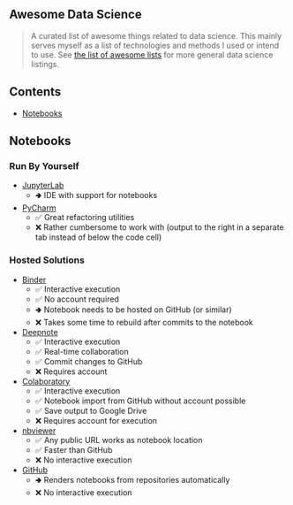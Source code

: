 ##  Awesome Data Science

> A curated list of awesome things related to data science.
> This mainly serves myself as a list of technologies and methods I used or intend to use.
> See [the list of awesome lists](https://github.com/sindresorhus/awesome) for more general data science listings.

## Contents
* [Notebooks](#notebooks)

## Notebooks

### Run By Yourself
* [JupyterLab](https://jupyter.org)
  * 🢂 IDE with support for notebooks
* [PyCharm](https://www.jetbrains.com/help/pycharm/jupyter-notebook-support.html)
  * ✅ Great refactoring utilities
  * ❌ Rather cumbersome to work with (output to the right in a separate tab instead of below the code cell)

### Hosted Solutions
* [Binder](https://mybinder.org)
  * ✅ Interactive execution 
  * ✅ No account required
  * 🢂 Notebook needs to be hosted on GitHub (or similar)
  * ❌ Takes some time to rebuild after commits to the notebook
* [Deepnote](https://www.deepnote.com)
  * ✅ Interactive execution 
  * ✅ Real-time collaboration
  * ✅ Commit changes to GitHub
  * ❌ Requires account
* [Colaboratory](https://colab.research.google.com)
  * ✅ Interactive execution 
  * ✅ Notebook import from GitHub without account possible
  * ✅ Save output to Google Drive
  * ❌ Requires account for execution
* [nbviewer](https://nbviewer.jupyter.org)
  * ✅ Any public URL works as notebook location
  * ✅ Faster than GitHub
  * ❌ No interactive execution
* [GitHub](https://github.com)
  * 🢂 Renders notebooks from repositories automatically
  * ❌ No interactive execution
